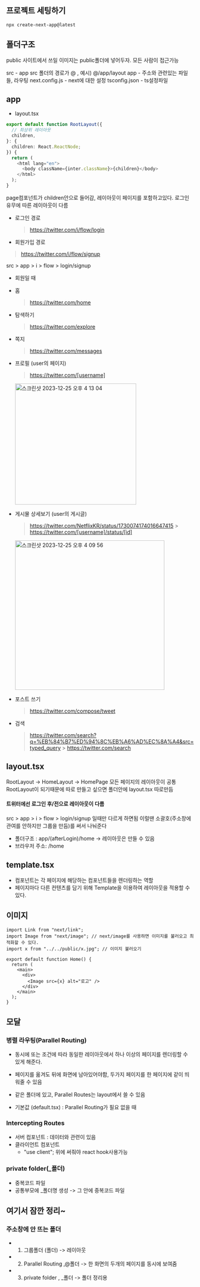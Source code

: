 ## 프로젝트 세팅하기

```
npx create-next-app@latest
```

## 폴더구조

public
사이트에서 쓰일 이미지는 public폴더에 넣어두자.
모든 사람이 접근가능

src - app
src 폴더의 경로가 @ , 예시) @/app/layout
app - 주소와 관련있는 파일들, 라우팅
next.config.js - next에 대한 설정
tsconfig.json - ts설정파일

## app

- layout.tsx

```ts
export default function RootLayout({
  // 최상위 레이아웃
  children,
}: {
  children: React.ReactNode;
}) {
  return (
    <html lang="en">
      <body className={inter.className}>{children}</body>
    </html>
  );
}
```

page컴포넌트가 children안으로 들어감, 레이아웃이 페이지를 포함하고있다.
로그인 유무에 따른 레이아웃이 다름

- 로그인 경로

  > https://twitter.com/i/flow/login

- 회원가입 경로

> https://twitter.com/i/flow/signup

src > app > i > flow > login/signup

- 회원일 때
- 홈
  > https://twitter.com/home
- 탐색하기
  > https://twitter.com/explore
- 쪽지

  > https://twitter.com/messages

- 프로필 (user의 페이지)

  > https://twitter.com/[username]

  <img width="325" alt="스크린샷 2023-12-25 오후 4 13 04" src="https://github.com/cocorig/Next.js/assets/95855640/8ae96268-1579-43d0-9fc8-b8d741c74206">

- 게시물 상세보기 (user의 게시글)

  > https://twitter.com/NetflixKR/status/1730074174016647415 > https://twitter.com/[username]/status/[id]

  <img width="401" alt="스크린샷 2023-12-25 오후 4 09 56" src="https://github.com/cocorig/Next.js/assets/95855640/52bb07a9-2dee-4e4a-b98b-563299d87fb9">

- 포스트 쓰기

  > https://twitter.com/compose/tweet

- 검색
  > https://twitter.com/search?q=%EB%84%B7%ED%94%8C%EB%A6%AD%EC%8A%A4&src=typed_query > https://twitter.com/search

## layout.tsx

RootLayout -> HomeLayout -> HomePage
모든 페이지의 레이아웃이 공통 RootLayout이 되기때문에 따로 만들고 싶으면 폴더안에 layout.tsx 따로만듬

#### 트위터에선 로그인 후/전으로 레이아웃이 다름

src > app > i > flow > login/signup 일때만 다르게 하면됨
이럴땐 소괄호(주소창에 관여를 안하지만 그룹을 만듬)를 써서 나눠준다

- 폴더구조 : app/(afterLogin)/home -> 레이아웃은 만들 수 있음
- 브라우저 주소: /home

## template.tsx

- 컴포넌트는 각 페이지에 해당하는 컴포넌트들을 렌더링하는 역할
- 페이지마다 다른 컨텐츠를 담기 위해 Template을 이용하여 레이아웃을 적용할 수 있다.

## 이미지

```tsx
import Link from "next/link";
import Image from "next/image"; // next/image를 사용하면 이미지를 불러오고 최적화할 수 있다.
import x from "../../public/x.jpg"; // 이미지 불러오기

export default function Home() {
  return (
    <main>
      <div>
        <Image src={x} alt="로고" />
      </div>
    </main>
  );
}
```

## 모달

### 병렬 라우팅(Parallel Routing)

- 동시에 또는 조건에 따라 동일한 레이아웃에서 하나 이상의 페이지를 렌더링할 수 있게 해준다.
- 페이지를 옮겨도 뒤에 화면에 남아있어야함, 두가지 페이지를 한 페이지에 같이 띄워줄 수 있음
- 같은 폴더에 있고, Parallel Routes는 layout에서 쓸 수 있음

- 기본값 (default.tsx) : Parallel Routing가 필요 없을 때

### Intercepting Routes

- 서버 컴포넌트 : 데이터와 관련이 있음
- 클라이언트 컴포넌트
  - "use client"; 위에 써줘야 react hook사용가능

### private folder(\_폴더)

- 중복코드 파일
- 공통부모에 \_폴더명 생성 -> 그 안에 중복코드 파일

## 여기서 잠깐 정리~

### 주소창에 안 뜨는 폴더

- 1.  그룹폴더 (폴더) -> 레이아웃
- 2.  Parallel Routing ,@폴더 -> 한 화면의 두개의 페이지를 동시에 보여줌
- 3.  private folder , \_폴더 -> 폴더 정리용

